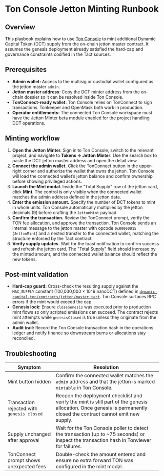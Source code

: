 # Ton Console Jetton Minting Runbook

## Overview

This playbook explains how to use [Ton Console](https://tonconsole.com/) to mint
additional Dynamic Capital Token (DCT) supply from the on-chain jetton master
contract. It assumes the genesis deployment already satisfied the hard-cap and
governance constraints codified in the Tact sources.

## Prerequisites

- **Admin wallet:** Access to the multisig or custodial wallet configured as the
  jetton master `admin`.
- **Jetton master address:** Copy the DCT minter address from the on-chain
  dossier so it can be resolved inside Ton Console.
- **TonConnect-ready wallet:** Ton Console relies on TonConnect to sign
  transactions. Tonkeeper and OpenMask both work in production.
- **Operator entitlements:** The connected Ton Console workspace must have the
  Jetton Minter beta module enabled for the project handling DCT operations.

## Minting workflow

1. **Open the Jetton Minter.** Sign in to Ton Console, switch to the relevant
   project, and navigate to **Tokens → Jetton Minter**. Use the search box to
   paste the DCT jetton master address and open the detail view.
2. **Connect the admin wallet.** Click the TonConnect button in the upper-right
   corner and authorize the wallet that owns the jetton. Ton Console will load
   the connected wallet’s jetton balance and confirm ownership before showing
   privileged actions.
3. **Launch the Mint modal.** Inside the "Total Supply" row of the jetton card,
   click **Mint**. The control is only visible when the connected wallet matches
   the admin address defined in the jetton data.
4. **Enter the emission amount.** Specify the number of DCT tokens to mint in
   whole units. Ton Console automatically multiplies by the jetton decimals (9)
   before crafting the `JettonMint` payload.
5. **Confirm the transaction.** Review the TonConnect prompt, verify the TON fee
   allocation, and approve the transaction. Ton Console sends an internal
   message to the jetton master with opcode `0x00000015` (`JettonMint`) and a
   nested transfer to the connected wallet, matching the structure enforced by
   the Tact contract.
6. **Verify supply updates.** Wait for the toast notification to confirm success
   and refresh the jetton card. The "Total Supply" field should increase by the
   minted amount, and the connected wallet balance should reflect the new
   tokens.

## Post-mint validation

- **Hard-cap guard:** Cross-check the resulting supply against the `MAX_SUPPLY`
  constant (100,000,000 × 10^9 nanoDCT) defined in
  [`dynamic-capital-ton/contracts/jetton/master.tact`](../dynamic-capital-ton/contracts/jetton/master.tact).
  Ton Console surfaces RPC errors if the mint would exceed the cap.
- **Genesis lock:** Ensure `closeGenesis` was executed prior to production mint
  flows so only scripted emissions can succeed. The contract rejects mint
  attempts while `genesisClosed` is true unless they originate from the admin
  wallet.
- **Audit trail:** Record the Ton Console transaction hash in the operations
  ledger and notify finance so downstream burns or allocations stay reconciled.

## Troubleshooting

| Symptom                                    | Resolution                                                                                                                                                           |
| ------------------------------------------ | -------------------------------------------------------------------------------------------------------------------------------------------------------------------- |
| Mint button hidden                         | Confirm the connected wallet matches the `admin` address and that the jetton is marked `mintable` in Ton Console.                                                    |
| Transaction rejected with `genesis closed` | Reopen the deployment checklist and verify the mint is still part of the genesis allocation. Once genesis is permanently closed the contract cannot emit new supply. |
| Supply unchanged after approval            | Wait for the Ton Console poller to detect the transaction (up to ~75 seconds) or inspect the transaction hash in Tonviewer for failures.                             |
| TonConnect prompt shows unexpected fees    | Double-check the amount entered and ensure no extra forward TON was configured in the mint modal.                                                                    |
